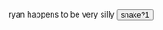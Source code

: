 <html lang="en-us">
	<head>
		ryan happens to be very silly
	</head>
 	<body>
		<button onclick="window.location.href='snake';">
				snake?1
		</button>
	</body>
	<body>
		<canvas id="stage" width="600" height="600"></canvas>
			<script type="text/javascript">
			window.onload.href = https://www.google.com/fbx?fbx=snake_arcade
			</script>
	</body>
